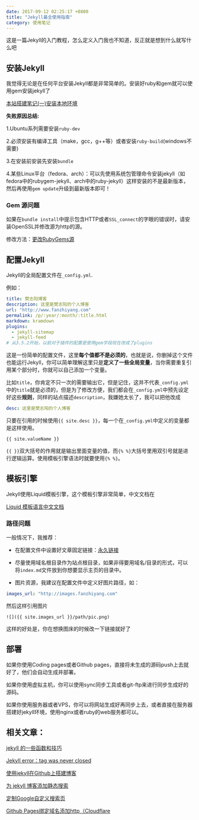 ```yaml
---
date: 2017-09-12 02:25:17 +0800
title: "Jekyll最全使用指南"
category: 使用笔记
---
```


这是一篇Jekyll的入门教程，怎么定义入门我也不知道，反正就是想到什么就写什么吧

## 安装Jekyll

我觉得无论是在任何平台安装Jekyll都是非常简单的。安装好ruby和gem就可以使用gem安装jekyll了

[本站搭建笔记(一)安装本地环境](http://fanzhiyang.com/blog/this-site-building-notes-01.html)

**失败原因总结:**

1.Ubuntu系列需要安装`ruby-dev`

2.必须安装有编译工具（make，gcc，g++等）或者安装`ruby-build`(windows不需要)

3.在安装前安装先安装`bundle`

4.某些Linux平台（fedora、arch）：可以先使用系统包管理命令安装jekyll（如fedora中的rubygem-jekyll、arch中的ruby-jekyll）这样安装的不是最新版本，然后再使用`gem update`升级到最新版本即可！

### Gem 源问题

如果在`bundle install`中提示包含HTTP或者`SSL_connect`的字眼的错误时，请安装OpenSSL并修改源为http的源。

修改方法：[更改RubyGems源](http://fanzhiyang.com/blog/ruby-gem-change.html)

## 配置Jekyll


Jekyll的全局配置文件在`_config.yml`.

例如：

```yml
title: 樊志阳博客
description: 这里是樊志阳的个人博客
url: "http://www.fanzhiyang.com"
permalink: /p/:year/:month/:title.html
markdown: kramdown
plugins:
  - jekyll-sitemap
  - jekyll-feed
# 从3.5.2开始，以前对于插件的配置是使用gem字段现在改成了plugins
```


这是一份简单的配置文件，这里**每个值都不是必须的**，也就是说，你删掉这个文件也能运行Jekyll，你可以简单理解这里只是**定义了一些全局变量**，当你需要重复引用某个部分时，你就可以自己添加一个变量。

比如`title`，你肯定不只一次的需要输出它，但是记住，这并不代表`_config.yml`中的`title`就是必须的，但是为了修改方便，我们都会在`_config.yml`中预先设定好这些**规则**，同样的站点描述`description`，我嫌她太长了，我可以把他改成

```yml
desc: 这里是樊志阳的个人博客
```

只要在引用的时候使用`{{ site.desc }}`，每一个在`_config.yml`中定义的变量都是这样使用。

```
{{ site.valueName }}
```

`{{ }}`双大括号的作用就是输出里面变量的值，而`{% %}`大括号里用双引号就是进行逻辑运算。使用模板引擎语法时就要使用`{% %}`。


## 模板引擎

Jekyll使用Liquid模板引擎，这个模板引擎非常简单，中文文档在

[Liquid 模板语言中文文档](http://liquid.bootcss.com/)

### 路径问题

一般情况下，我推荐：

- 在配置文件中设置好文章固定链接：[永久链接](http://jekyll.com.cn/docs/permalinks/)

- 尽量使用域名根目录作为站点根目录，如果非得要用域名/目录的形式，可以将`index.md`文件放到你想要显示主页的目录中。

- 图片资源，我建议在配置文件中定义好图片路径，如：

```yml
images_url: "http://images.fanzhiyang.com"
```
然后这样引用图片

```
![]({{ site.images_url }}/path/pic.png)
```

这样的好处是，你在想换图床的时候改一下链接就好了

## 部署

如果你使用Coding pages或者Github pages，直接将未生成的源码push上去就好了，他们会自动生成并部署。

如果你使用虚拟主机，你可以使用sync同步工具或者git-ftp来进行同步生成好的源码。

如果你使用服务器或者VPS，你可以将网站生成好再同步上去，或者直接在服务器搭建好jekyll环境，使用nginx或者ruby的web服务都可以。

## 相关文章：

[jekyll 的一些函数和技巧](http://fanzhiyang.com/blog/jekyll-more.html)

[Jekyll error：tag was never closed](http://fanzhiyang.com/blog/jekyll-tag-was-never-closed.html)

[使用jekyll在Github上搭建博客](http://fanzhiyang.com/blog/use-jekyll-build-blog-on-github.html)

[为 jekyll 博客添加静态搜索](http://fanzhiyang.com/blog/jekyll-static-search.html)

[定制Google自定义搜索页](http://fanzhiyang.com/blog/use-google-customize-search.html)

[Github Pages绑定域名添加http（Cloudflare](http://fanzhiyang.com/blog/github-pages-cloudflare-ssl.html)

